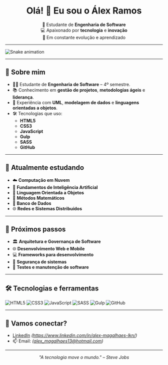 <h1 align="center">Olá! 👋 Eu sou o Álex Ramos</h1>

<p align="center">
  🚀 Estudante de <strong>Engenharia de Software</strong> <br>
  💻 Apaixonado por <strong>tecnologia</strong> e <strong>inovação</strong> <br>
  🎯 Em constante evolução e aprendizado
</p>

---

![Snake animation](https://github.com/Katsuhkay/snk/raw/output/github-contribution-grid-snake.gif)

---

## 🚀 Sobre mim

- 👨‍💻 Estudante de **Engenharia de Software** – 4º semestre.
- 📚 Conhecimento em **gestão de projetos**, **metodologias ágeis** e **liderança**.
- 📝 Experiência com **UML**, **modelagem de dados** e **linguagens orientadas a objetos**.
- 🛠️ Tecnologias que uso:
  - **HTML5**
  - **CSS3**
  - **JavaScript**
  - **Gulp**
  - **SASS**
  - **GitHub**

---

## 📖 Atualmente estudando

- ☁️ **Computação em Nuvem**
- 🤖 **Fundamentos de Inteligência Artificial**
- 🔄 **Linguagem Orientada a Objetos**
- 🧮 **Métodos Matemáticos**
- 💾 **Banco de Dados**
- 🌐 **Redes e Sistemas Distribuídos**

---

## 🎯 Próximos passos

- 🏛️ **Arquitetura e Governança de Software**
- 🌐 **Desenvolvimento Web e Mobile**
- 💻 **Frameworks para desenvolvimento**
- 🔐 **Segurança de sistemas**
- 🧪 **Testes e manutenção de software**

---

## 🛠️ Tecnologias e ferramentas

![HTML5](https://img.shields.io/badge/HTML5-E34F26?style=flat&logo=html5&logoColor=white)
![CSS3](https://img.shields.io/badge/CSS3-1572B6?style=flat&logo=css3&logoColor=white)
![JavaScript](https://img.shields.io/badge/JavaScript-F7DF1E?style=flat&logo=javascript&logoColor=black)
![SASS](https://img.shields.io/badge/Sass-CC6699?style=flat&logo=sass&logoColor=white)
![Gulp](https://img.shields.io/badge/Gulp-CF4647?style=flat&logo=gulp&logoColor=white)
![GitHub](https://img.shields.io/badge/GitHub-181717?style=flat&logo=github&logoColor=white)

---

## 🤝 Vamos conectar?

- [LinkedIn](#) *(https://www.linkedin.com/in/alex-magalhaes-lkn/)*
- 📫 Email: *(alex_magalhaes13@hotmail.com)*

---

<p align="center">
  <em>"A tecnologia move o mundo." – Steve Jobs</em>
</p>
